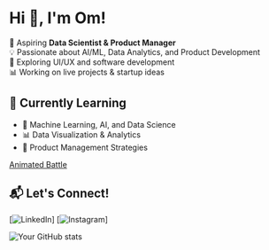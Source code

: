 # Hi 👋, I'm Om!

🚀 Aspiring **Data Scientist & Product Manager**  
💡 Passionate about AI/ML, Data Analytics, and Product Development  
📌 Exploring UI/UX and software development  
📊 Working on live projects & startup ideas  

## 🌱 Currently Learning
- 🧠 Machine Learning, AI, and Data Science
- 📊 Data Visualization & Analytics
- 🎯 Product Management Strategies

[Animated Battle](https://github.com/OmJee210306/Om-codes/raw/main/animated_battle_movement.gif)

## 📬 Let's Connect!
[![LinkedIn](www.linkedin.com/in/om-jee-185851299)]
[![Instagram](https://www.instagram.com/_omnotfound/)]


![Your GitHub stats](https://github-readme-stats.vercel.app/api?username=om-codes&show_icons=true&theme=dark)
